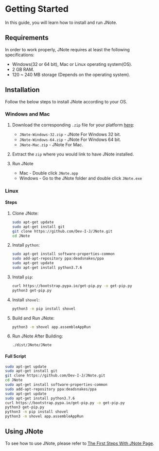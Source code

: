 # Getting Started

In this guide, you will learn how to install and run JNote.

## Requirements

In order to work properly, JNote requires at least the following specifications:

* Windows(32 or 64 bit), Mac or Linux operating system(OS).
* 2 GB RAM.
* 120 ~ 240 MB storage (Depends on the operating system).

## Installation

Follow the below steps to install JNote according to your OS.

### Windows and Mac

1. Download the corresponding `.zip` file for your platform [here](https://github.com/Dev-I-J/JNote/releases/latest):
    * `JNote-Windows-32.zip` - JNote For Windows 32 bit.
    * `JNote-Windows-64.zip` - JNote For Windows 64 bit.
    * `JNote-Mac.zip` - JNote For Mac.

2. Extract the `zip` where you would link to have JNote installed.

3. Run JNote
    * Mac - Double click `JNote.app`
    * Windows - Go to the JNote folder and double click `JNote.exe`

### Linux

#### Steps

1. Clone JNote:

    ```bash
    sudo apt-get update
    sudo apt-get install git
    git clone https://github.com/Dev-I-J/JNote.git
    cd JNote
    ```

2. Install `python`:

    ```bash
    sudo apt-get install software-properties-common
    sudo add-apt-repository ppa:deadsnakes/ppa
    sudo apt-get update
    sudo apt-get install python3.7.6
    ```

3. Install `pip`:

    ```bash
    curl https://bootstrap.pypa.io/get-pip.py -o get-pip.py
    python3 get-pip.py
    ```

4. Install `shovel`:

    ```bash
    python3 -m pip install shovel
    ```

5. Build and Run JNote:

    ```bash
    python3 -m shovel app.assembleAppRun
    ```

6. Run JNote After Building:

    ```bash
    ./dist/JNote/JNote
    ```

#### Full Script

```bash
sudo apt-get update
sudo apt-get install git
git clone https://github.com/Dev-I-J/JNote.git
cd JNote
sudo apt-get install software-properties-common
sudo add-apt-repository ppa:deadsnakes/ppa
sudo apt-get update
sudo apt-get install python3.7.6
curl https://bootstrap.pypa.io/get-pip.py -o get-pip.py
python3 get-pip.py
python3 -m pip install shovel
python3 -m shovel app.assembleAppRun
```

## Using JNote

To see how to use JNote, please refer to [The First Steps With JNote Page](first-steps-with-jnote.md).

